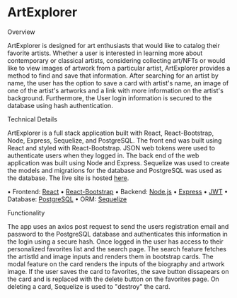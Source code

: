# ArtExplorer
Overview

ArtExplorer is designed for art enthusiasts that would like to catalog their favorite artists. Whether a user is interested in learning more about contemporary or classical artists, considering collecting art/NFTs or would like to view images of artwork from a particular artist, ArtExplorer provides a method to find and save that information. After searching for an artist by name, the user has the option to save a card with artist's name, an image of one of the artist's artworks and a link with more information on the artist's background. Furthermore, the User login information is secured to the database using hash authentication. 

Technical Details

ArtExplorer is a full stack application built with React, React-Bootstrap, Node, Express, Sequelize, and PostgreSQL. The front end was built using React and styled with React-Bootstrap. JSON web tokens were used to authenticate users when they logged in. The back end of the web application was built using Node and Express. Sequelize was used to create the models and migrations for the database and PostgreSQL was used as the database. The live site is hosted [here](https://art-explorer-app.herokuapp.com/).

• Frontend: [React](https://reactrouter.com/)
• [React-Bootstrap](https://react-bootstrap.github.io/)
• Backend: [Node.js](https://nodejs.org/en/)
• [Express](https://expressjs.com/)
• [JWT](https://jwt.io/)
• Database: [PostgreSQL](https://www.postgresql.org/)
• ORM: [Sequelize](https://sequelize.org/)

 
 Functionality
 
The app uses an axios post request to send the users registration email and password to the PostgreSQL database and authenticates this information in the login using a secure hash. Once logged in the user has access to their personalized favorites list and the search page. The search feature fetches the artistId and image inputs and renders them in bootstrap cards. The modal feature on the card renders the inputs of the biography and artwork image. If the user saves the card to favorites, the save button dissapears on the card and is replaced with the delete button on the favorites page. On deleting a card, Sequelize is used to "destroy" the card.

